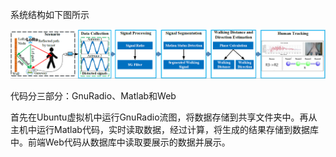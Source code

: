 系统结构如下图所示

![system_plot](https://github.com/czxlesh/LoRa-Sensing/blob/master/Human%20tracking%20system/system_plot.PNG)

代码分三部分：GnuRadio、Matlab和Web

首先在Ubuntu虚拟机中运行GnuRadio流图，将数据存储到共享文件夹中。再从主机中运行Matlab代码，实时读取数据，经过计算，将生成的结果存储到数据库中。前端Web代码从数据库中读取要展示的数据并展示。
